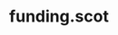 ---
layout: link
link_url: https://funding.scot/
title: funding.scot
source: SCVO
card: 
petal: Positive Finances
task: Search the SCVO funding database
---